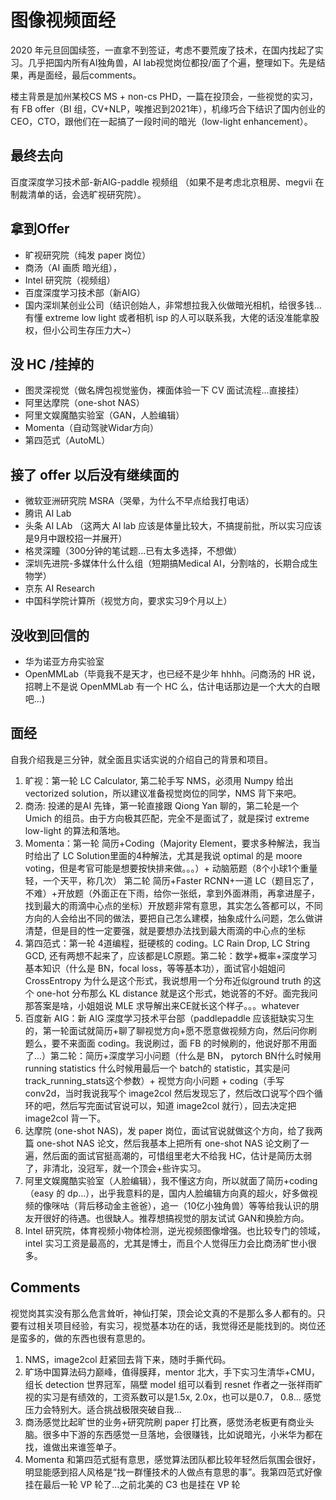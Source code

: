 # 图像视频面经
2020 年元旦回国续签，一直拿不到签证，考虑不要荒废了技术，在国内找起了实习。几乎把国内所有AI独角兽，AI lab视觉岗位都投/面了个遍，整理如下。先是结果，再是面经，最后comments。

楼主背景是加州某校CS MS + non-cs PHD，一篇在投顶会，一些视觉的实习，有 FB offer（BI 组，CV+NLP，唉推迟到2021年），机缘巧合下结识了国内创业的 CEO，CTO，跟他们在一起搞了一段时间的暗光（low-light enhancement）。

## 最终去向
百度深度学习技术部-新AIG-paddle 视频组 （如果不是考虑北京租房、megvii 在制裁清单的话，会选旷视研究院）。

## 拿到Offer
* 旷视研究院（纯发 paper 岗位）
* 商汤（AI 画质 暗光组），
* Intel 研究院（视频组）
* 百度深度学习技术部（新AIG）
* 国内深圳某创业公司（结识创始人，非常想拉我入伙做暗光相机，给很多钱…有懂 extreme low light 或者相机 isp 的人可以联系我，大佬的话没准能拿股权，但小公司生存压力大~）

## 没 HC /挂掉的
* 图灵深视觉（做名牌包视觉鉴伪，裸面体验一下 CV 面试流程…直接挂）
* 阿里达摩院（one-shot NAS）
* 阿里文娱魔酷实验室（GAN，人脸编辑）
* Momenta（自动驾驶Widar方向）
* 第四范式（AutoML）

## 接了 offer 以后没有继续面的
* 微软亚洲研究院 MSRA（哭晕，为什么不早点给我打电话）
* 腾讯 AI Lab
* 头条 AI LAb （这两大 AI lab 应该是体量比较大，不搞提前批，所以实习应该是9月中跟校招一并展开）
* 格灵深瞳（300分钟的笔试题...已有太多选择，不想做）
* 深圳先进院-多媒体什么什么组（短期搞Medical AI，分割啥的，长期合成生物学）
* 京东 AI Research
* 中国科学院计算所（视觉方向，要求实习9个月以上）

## 没收到回信的
* 华为诺亚方舟实验室
* OpenMMLab（毕竟我不是天才，也已经不是少年 hhhh。问商汤的 HR 说，招聘上不是说 OpenMMLab 有一个 HC 么，估计电话那边是一个大大的白眼吧...)

## 面经
自我介绍我是三分钟，就全面且实话实说的介绍自己的背景和项目。
1. 旷视：第一轮 LC Calculator, 第二轮手写 NMS，必须用 Numpy 给出 vectorized solution，所以建议准备视觉岗位的同学，NMS 背下来吧。
2. 商汤: 投递的是AI 先锋，第一轮直接跟 Qiong Yan 聊的，第二轮是一个 Umich 的组员。由于方向极其匹配，完全不是面试了，就是探讨 extreme low-light 的算法和落地。
3. Momenta：第一轮 简历+Coding（Majority Element，要求多种解法，我当时给出了 LC Solution里面的4种解法，尤其是我说 optimal 的是 moore voting，但是考官可能是想要按快排来做。。。）+ 动脑筋题（8个小球1个重量轻，一个天平，称几次） 第二轮 简历+Faster RCNN+一道 LC（题目忘了，不难）+开放题（外面正在下雨，给你一张纸，拿到外面淋雨，再拿进屋子，找到最大的雨滴中心点的坐标）开放题非常有意思，其实怎么答都可以，不同方向的人会给出不同的做法，要把自己怎么建模，抽象成什么问题，怎么做讲清楚，但是目的性一定要强，就是要想办法找到最大雨滴的中心点的坐标
4. 第四范式：第一轮 4道编程，挺硬核的 coding。LC Rain Drop, LC String GCD, 还有两想不起来了，应该都是LC原题。第二轮：数学+概率+深度学习基本知识（什么是 BN，focal loss，等等基本功），面试官小姐姐问 CrossEntropy 为什么是这个形式，我说想用一个分布近似ground truth 的这个 one-hot 分布那么 KL distance 就是这个形式，她说答的不好。面完我问那答案是啥，小姐姐说 MLE 求导解出来CE就长这个样子。。。whatever
5. 百度新 AIG：新 AIG 深度学习技术平台部（paddlepaddle 应该挺缺实习生的，第一轮面试就简历+聊了聊视觉方向+愿不愿意做视频方向，然后问你刷题么，要不来面面 coding。我说刷过，面 FB 的时候刷的，他说好那不用面了...）第二轮：简历+深度学习小问题（什么是 BN， pytorch BN什么时候用 running statistics 什么时候用最后一个 batch的 statistic，其实是问track_running_stats这个参数）+ 视觉方向小问题 + coding（手写 conv2d，当时我说我写个 image2col 然后发现忘了，然后改口说写个四个循环的吧，然后写完面试官说可以，知道 image2col 就行），回去决定把 image2col 背一下。
6. 达摩院 (one-shot NAS)，发 paper 岗位，面试官说就做这个方向，给了我两篇 one-shot NAS 论文，然后我基本上把所有 one-shot NAS 论文刷了一遍，然后面的面试官挺高潮的，可惜组里老大不给我 HC，估计是简历太弱了，非清北，没冠军，就一个顶会+些许实习。
7. 阿里文娱魔酷实验室（人脸编辑），我不懂这方向，所以就面了简历+coding（easy 的 dp…），出乎我意料的是，国内人脸编辑方向真的超火，好多做视频的像咪咕（背后移动金主爸爸），追一（10亿小独角兽）等等给我认识的朋友开很好的待遇。也很缺人。推荐想搞视觉的朋友试试 GAN和换脸方向。
8. Intel 研究院，体育视频小物体检测，逆光视频图像增强。也比较专门的领域，intel 实习工资是最高的，尤其是博士，而且个人觉得压力会比商汤旷世小很多。
## Comments
视觉岗其实没有那么危言耸听，神仙打架，顶会论文真的不是那么多人都有的。只要有过相关项目经验，有实习，视觉基本功在的话，我觉得还是能找到的。岗位还是蛮多的，做的东西也很有意思的。
1. NMS，image2col 赶紧回去背下来，随时手撕代码。
2. 旷场中国算法码力巅峰，值得膜拜，mentor 北大，手下实习生清华+CMU，组长 detection 世界冠军，隔壁 model 组可以看到 resnet 作者之一张祥雨旷视的实习是有绩效的，工资系数可以是1.5x, 2.0x，也可以是0.7， 0.8... 感觉压力会特别大。适合挑战极限突破自我...
3. 商汤感觉比起旷世的业务+研究院刷 paper 打比赛，感觉汤老板更有商业头脑。很多中下游的东西感觉一旦落地，会很赚钱，比如说暗光，小米华为都在找，谁做出来谁签单子。
4. Momenta 和第四范式挺有意思，感觉算法团队都比较年轻然后氛围会很好，明显能感到招人风格是“找一群懂技术的人做点有意思的事”。我第四范式好像挂在最后一轮 VP 轮了…之前北美的 C3 也是挂在 VP 轮
